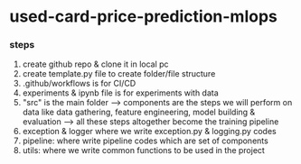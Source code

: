 # used-card-price-prediction-mlops

### steps
1. create github repo & clone it in local pc
2. create template.py file to create folder/file structure
3. .github/workflows is for CI/CD
4. experiments & ipynb file is for experiments with data
5. "src" is the main folder --> components are the steps we will perform on data like data gathering, feature engineering, model building & evaluation --> all these steps altogether become the training pipeline
6. exception & logger where we write exception.py & logging.py codes
7. pipeline: where write pipeline codes which are set of components
8. utils: where we write common functions to be used in the project